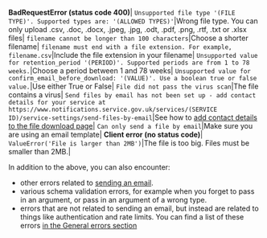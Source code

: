 **BadRequestError (status code 400)**|
`Unsupported file type '(FILE TYPE)'. Supported types are: '(ALLOWED TYPES)'`|Wrong file type. You can only upload .csv, .doc, .docx, .jpeg, .jpg, .odt, .pdf, .png, .rtf, .txt or .xlsx files|
`filename cannot be longer than 100 characters`|Choose a shorter filename|
`filename must end with a file extension. For example, filename.csv`|Include the file extension in your filename|
`Unsupported value for retention_period '(PERIOD)'. Supported periods are from 1 to 78 weeks.`|Choose a period between 1 and 78 weeks|
`Unsupported value for confirm_email_before_download: '(VALUE)'. Use a boolean true or false value.`|Use either True or False|
`File did not pass the virus scan`|The file contains a virus|
`Send files by email has not been set up - add contact details for your service at https://www.notifications.service.gov.uk/services/(SERVICE ID)/service-settings/send-files-by-email`|See how to [add contact details to the file download page](#add-contact-details-to-the-file-download-page)|
`Can only send a file by email`|Make sure you are using an email template|
**Client error (no status code)**|
`ValueError('File is larger than 2MB')`|The file is too big. Files must be smaller than 2MB.|

In addition to the above, you can also encounter:

* other errors related to [sending an email](#send-an-email).
* various schema validation errors, for example when you forget to pass in an argument, or pass in an argument of a wrong type.
* errors that are not related to sending an email, but instead are related to things like authentication and rate limits. You can find a list of these errors [in the General errors section](#general-errors)